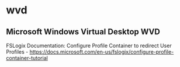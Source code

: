 # wvd

## Microsoft Windows Virtual Desktop WVD ##

FSLogix Documentation: Configure Profile Container to redirect User Profiles - https://docs.microsoft.com/en-us/fslogix/configure-profile-container-tutorial
